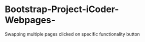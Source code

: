 # Bootstrap-Project-iCoder-Webpages-
Swapping multiple pages clicked on specific functionality button
